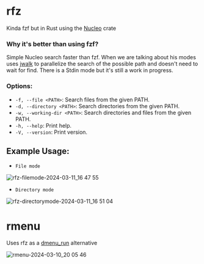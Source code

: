# rfz
Kinda fzf but in Rust using the [Nucleo](https://github.com/helix-editor/nucleo) crate

### Why it's better than using fzf?
Simple Nucleo search faster than fzf.
When we are talking about his modes uses [jwalk](https://docs.rs/jwalk/latest/jwalk/) to parallelize the search of the possible path and doesn't need to wait for find.
There is a Stdin mode but it's still a work in progress.





### Options:

- `-f, --file <PATH>`: Search files from the given PATH.
- `-d, --directory <PATH>`: Search directories from the given PATH.
- `-w, --working-dir <PATH>`: Search directories and files from the given PATH.
- `-h, --help`: Print help.
- `-V, --version`: Print version. 

## Example Usage:
- `File mode`
  
![rfz-filemode-2024-03-11_16 47 55](https://github.com/MangoTzara/rfz/assets/71153363/ae9b3944-3fe7-4a9a-b641-327c0510aa52)


- `Directory mode`

![rfz-directorymode-2024-03-11_16 51 04](https://github.com/MangoTzara/rfz/assets/71153363/0974f1f8-d7f4-4224-8e52-2bb671594ec4)


# rmenu
Uses rfz as a [dmenu_run](https://manpages.debian.org/stretch/suckless-tools/dmenu_run.1.en.html) alternative

![rmenu-2024-03-10_20 05 46](https://github.com/MangoTzara/rfz/assets/71153363/c3031efb-c8e6-4af9-8fdb-3499162082e2)

